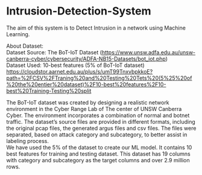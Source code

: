 # Intrusion-Detection-System  
The aim of this system is to Detect Intrusion in a network using Machine Learning.   
  
About Dataset:  
Dataset Source: The BoT-IoT Dataset (https://www.unsw.adfa.edu.au/unsw-canberra-cyber/cybersecurity/ADFA-NB15-Datasets/bot_iot.php)  
Dataset Used: 10-best features (5% of BoT-IoT dataset)  
https://cloudstor.aarnet.edu.au/plus/s/umT99TnxvbpkkoE?path=%2FCSV%2FTraning%20and%20Testing%20Tets%20(5%25%20of%20the%20entier%20dataset)%2F10-best%20features%2F10-best%20Training-Testing%20split  

The BoT-IoT dataset was created by designing a realistic network environment in the Cyber Range Lab of The center of UNSW Canberra Cyber. The environment incorporates a combination of normal and botnet traffic. The dataset’s source files are provided in different formats, including the original pcap files, the generated argus files and csv files. The files were separated, based on attack category and subcategory, to better assist in labeling process.  
We have used the 5% of the dataset to create our ML model. It contains 10 best features for training and testing dataset. This dataset has 19 columns with category and subcategory as the target columns and over 2.9 million rows. 
